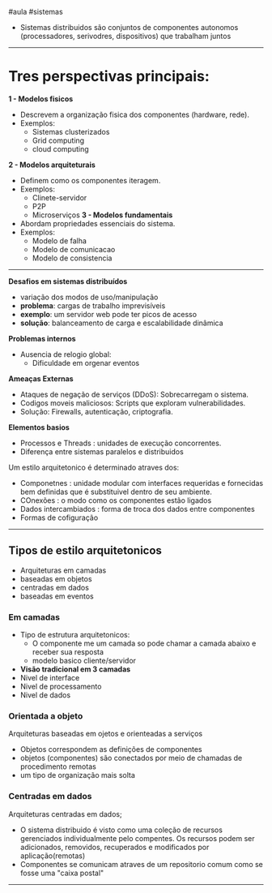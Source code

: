 #aula #sistemas 
- Sistemas distribuidos são conjuntos de componentes autonomos (processadores, serivodres, dispositivos) que trabalham juntos
---
# Tres perspectivas principais:
**1 - Modelos fisicos**
- Descrevem a organização fisica dos componentes (hardware, rede).
- Exemplos:
	- Sistemas clusterizados
	- Grid computing
	- cloud computing

**2 - Modelos arquiteturais**
- Definem como os componentes iteragem.
- Exemplos:
	- Clinete-servidor
	- P2P
	- Microserviços
**3 - Modelos fundamentais**
- Abordam propriedades essenciais do sistema.
- Exemplos: 
	- Modelo de falha
	- Modelo de comunicacao
	- Modelo de consistencia
---

**Desafios em sistemas distribuídos**
- variação dos modos de uso/manipulação
- **problema**: cargas de trabalho imprevisíveis
- **exemplo**: um servidor web pode ter picos de acesso
- **solução**: balanceamento de carga e escalabilidade dinâmica

**Problemas internos**
- Ausencia de relogio global:
	- Dificuldade em orgenar eventos

**Ameaças Externas**
- Ataques de negação de serviços (DDoS): Sobrecarregam o sistema.
- Codigos moveis maliciosos: Scripts que exploram vulnerabilidades.
- Solução: Firewalls, autenticação, criptografia.

**Elementos basios**
- Processos e Threads : unidades de execução concorrentes.
- Diferença entre sistemas paralelos e distribuidos

Um estilo arquitetonico é determinado atraves dos:
- Componetnes : unidade modular com interfaces requeridas e fornecidas bem definidas que é substituivel dentro de seu ambiente.
- COnexões : o modo como os componentes estão ligados
- Dados intercambiados : forma de troca dos dados entre componentes
- Formas de cofiguração
---
## Tipos de estilo arquitetonicos
- Arquiteturas em camadas
- baseadas em objetos
- centradas em dados
- baseadas em eventos
### Em camadas
- Tipo de estrutura arquitetonicos:
	- O componente me um camada so pode chamar a camada abaixo e receber sua resposta
	- modelo basico cliente/servidor
- **Visão tradicional em 3 camadas**
- Nivel de interface
- Nivel de processamento
- Nivel de dados
### Orientada a objeto
Arquiteturas baseadas em ojetos e orienteadas a serviços
- Objetos correspondem as definições de componentes
- objetos (componentes) são conectados por meio de chamadas de procedimento remotas
- um tipo de organização mais solta
### Centradas em dados
Arquiteturas centradas em dados;
- O sistema distribuido é visto como uma coleção de recursos gerenciados individualmente pelo compentes. Os recursos podem ser adicionados, removidos, recuperados e modificados por aplicação(remotas)
- Componentes se comunicam atraves de um repositorio comum como se fosse uma "caixa postal"


---
